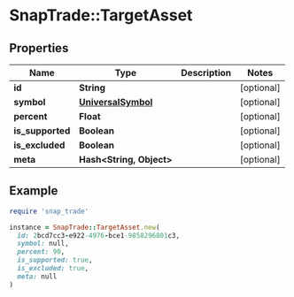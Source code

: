 # SnapTrade::TargetAsset

## Properties

| Name | Type | Description | Notes |
| ---- | ---- | ----------- | ----- |
| **id** | **String** |  | [optional] |
| **symbol** | [**UniversalSymbol**](UniversalSymbol.md) |  | [optional] |
| **percent** | **Float** |  | [optional] |
| **is_supported** | **Boolean** |  | [optional] |
| **is_excluded** | **Boolean** |  | [optional] |
| **meta** | **Hash&lt;String, Object&gt;** |  | [optional] |

## Example

```ruby
require 'snap_trade'

instance = SnapTrade::TargetAsset.new(
  id: 2bcd7cc3-e922-4976-bce1-9858296801c3,
  symbol: null,
  percent: 90,
  is_supported: true,
  is_excluded: true,
  meta: null
)
```

